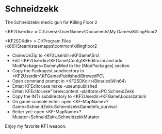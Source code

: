 # Schneidzekk
The Schneidzekk medic gun for Killing Floor 2

\<KF2Userdir\> = C:\Users\\\<UserName\>\Documents\My Games\KillingFloor2

\<KF2SDKdir\> = C:\Program Files (x86)\Steam\steamapps\common\killingfloor2

* Clone/UnZip to \<KF2Userdir\>\KFGame\Src\
* Edit \<KF2Userdir\>\KFGame\Confg\KFEditor.ini and add ModPackages=DummyMod to the [ModPackages] section.
* Copy the Packages\ subdirectory to \<KF2Userdir\>\KFGame\Published\BrewedPC\
* Open command prompt in \<KF2SDKdir\>\Binaries\Win64\
* Enter: KFEditor.exe make -useunpublished
* Enter: KFEditor.exe" brewcontent -platform=PC SchneidZekk
* Copy the INT\ subdirectory to \<KF2Userdir\>\KFGame\Localization\
* On game console enter: open \<KF-MapName\>?Game=SchneidZekk.SchneidzekkGameInfo_survival
* Better yet: open \<KF-MapName\>?Mutator=SchneidZekk.SchneidzekkMutator

Enjoy my favorite KF1 weapon.
